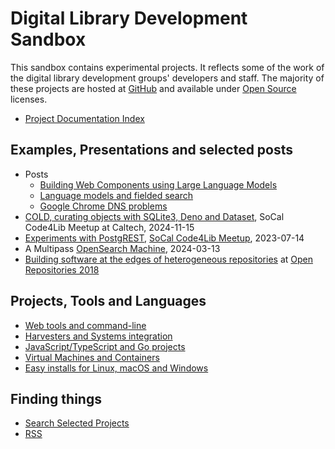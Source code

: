 
# Digital Library Development Sandbox

This sandbox contains experimental projects. It reflects some of the work of the digital library development groups' developers and staff.  The majority of these projects are hosted at [GitHub](https://github.com/caltechlibrary") and available under [Open Source](https://en.wikipedia.org/wiki/Open_source) licenses.

- [Project Documentation Index](project_index.md "List all GitHub repositories with 'pages' enabled")

## Examples, Presentations and selected posts

- Posts
    - [Building Web Components using Large Language Models](posts/2025/03/13/Building_Web_Components_using_LLM.md)
    - [Language models and fielded search](posts/2025/04/11/language_models_and_fielded_search.md)
    - [Google Chrome DNS problems](posts/2025/04/01/Google_Chrome_DNS_problems.md)
- [COLD, curating objects with SQLite3, Deno and Dataset](https://caltechlibrary.github.io/cold/presentations/presentation1.html), SoCal Code4Lib Meetup at Caltech, 2024-11-15
- [Experiments with PostgREST](https://caltechlibrary.github.io/newt/presentation), [SoCal Code4Lib Meetup](https://www.meetup.com/code4lib-socal/events/293314880/), 2023-07-14
- A Multipass [OpenSearch Machine](https://caltechlibrary.github.io/opensearch-machine), 2024-03-13
- [Building software at the edges of heterogeneous repositories](https://caltechlibrary.github.io/or2018-building-at-the-edges/) at [Open Repositories 2018](http://www.or2018.net/)

## Projects, Tools and Languages

- [Web tools and command-line](web-and-cli-tools.md)
- [Harvesters and Systems integration](harvesters-and-system-integration.md)
- [JavaScript/TypeScript and Go projects](languages-and-tooling.md)
- [Virtual Machines and Containers](virtual-machines-and-containers.md)
- [Easy installs for Linux, macOS and Windows](installers.md "Easy install instructions for Linux, macOS and Windows for our Go based tools")

## Finding things

- [Search Selected Projects](search.md)
- [RSS](rss.xml)
